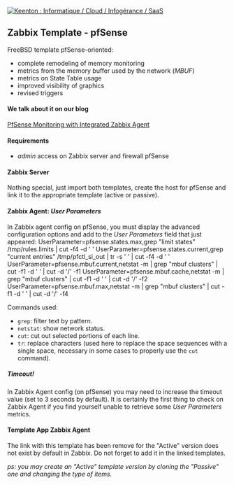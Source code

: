 [![Keenton : Informatique / Cloud / Infogérance / SaaS](https://www.keenton.com/keenton_github.png)](https://www.keenton.com)

## Zabbix Template - pfSense
FreeBSD template pfSense-oriented:
  - complete remodeling of memory monitoring
  - metrics from the memory buffer used by the network (_MBUF_)
  - metrics on State Table usage
  - improved visibility of graphics
  - revised triggers

#### We talk about it on our blog
[PfSense Monitoring with Integrated Zabbix Agent](https://www.keenton.com/supervision-pfsense-avec-agent-zabbix-integre/)

#### Requirements
  - _admin_ access on Zabbix server and firewall pfSense

#### Zabbix Server
Nothing special, just import both templates, create the host for pfSense and link it to the appropriate template (active or passive).

#### Zabbix Agent: _User Parameters_
In Zabbix agent config on pfSense, you must display the advanced configuration options and add to the _User Parameters_ field that just appeared:
    UserParameter=pfsense.states.max,grep "limit states" /tmp/rules.limits | cut -f4 -d ' '
    UserParameter=pfsense.states.current,grep "current entries" /tmp/pfctl_si_out | tr -s ' ' | cut -f4 -d ' '
    UserParameter=pfsense.mbuf.current,netstat -m | grep "mbuf clusters" | cut -f1 -d ' ' | cut -d '/' -f1
    UserParameter=pfsense.mbuf.cache,netstat -m | grep "mbuf clusters" | cut -f1 -d ' ' | cut -d '/' -f2
    UserParameter=pfsense.mbuf.max,netstat -m | grep "mbuf clusters" | cut -f1 -d ' ' | cut -d '/' -f4

Commands used:
  - `grep`: filter text by pattern.
  - `netstat`: show network status.
  - `cut`: cut out selected portions of each line.
  - `tr`: replace characters (used here to replace the space sequences with a single space, necessary in some cases to properly use the `cut` command).

##### _Timeout!_
In Zabbix Agent config (on pfSense) you may need to increase the timeout value (set to 3 seconds by default). It is certainly the first thing to check on Zabbix Agent if you find yourself unable to retrieve some _User Parameters_ metrics.

#### Template App Zabbix Agent
The link with this template has been remove for the "Active" version does not exist by default in Zabbix. Do not forget to add it in the linked templates.

_ps: you may create an "Active" template version by cloning the "Passive" one and changing the type of items._


